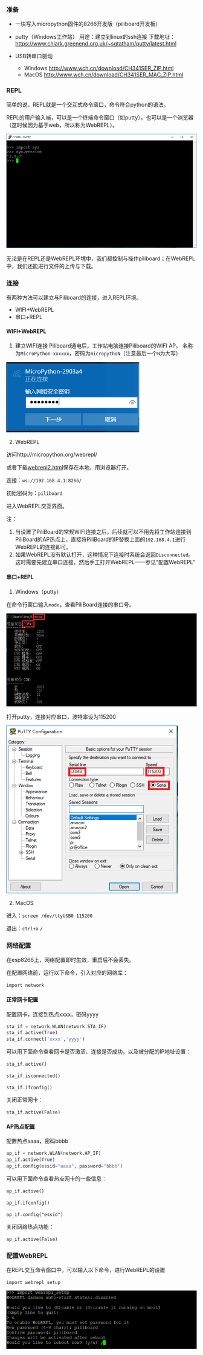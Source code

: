 ### 准备
- 一块写入micropython固件的8266开发版（piliboard开发板）
- putty（Windows工作站）
    用途：建立到linux的ssh连接
    下载地址：https://www.chiark.greenend.org.uk/~sgtatham/putty/latest.html

- USB转串口驱动
  - Windows
http://www.wch.cn/download/CH341SER_ZIP.html
  - MacOS
http://www.wch.cn/download/CH341SER_MAC_ZIP.html

### REPL
简单的说，REPL就是一个交互式命令窗口，命令符合python的语法。

REPL的用户输入端，可以是一个终端命令窗口（如putty），也可以是一个浏览器（这时候因为基于web，所以称为WebREPL）。

![REPL](images/REPL.PNG)

无论是在REPL还是WebREPL环境中，我们都控制与操作piliboard；在WebREPL中，我们还能进行文件的上传与下载。

### 连接

有两种方法可以建立与Piliboard的连接，进入REPL环境。
- WIFI+WebREPL
- 串口+REPL

#### WIFI+WebREPL
1. 建立WIFI连接
    Piliboard通电后，工作站电脑连接Piliboard的WIFI AP。
    名称为`MicroPython-xxxxxx`，密码为`micropythoN`（注意最后一个`N`为大写）

![网络AP连接](images/wifi_ap.PNG)

2. WebREPL

访问http://micropython.org/webrepl/

或者下载[webrepl2.html](webrepl2.html)保存在本地，用浏览器打开。

连接：`ws://192.168.4.1:8266/`

初始密码为：`piliboard`

进入WebREPL交互界面。

注：
1. 当设置了PiliBoard的常规WIFI连接之后，后续就可以不用先将工作站连接到PiliBoard的AP热点上，直接将PiliBoard的IP替换上面的`192.168.4.1`进行WebREPL的连接即可。
2. 如果WebREPL没有默认打开，这种情况下连接时系统会返回`Disconnected`。这时需要先建立串口连接，然后手工打开WebREPL——参见"配置WebREPL"

#### 串口+REPL
1. Windows（putty）

在命令行窗口输入`mode`，查看PiliBoard连接的串口号。

![mode命令](images/mode.PNG)

打开putty，连接对应串口，波特率设为115200

![putty](images/putty.PNG)

2. MacOS

进入：`screen /dev/ttyUSB0 115200`

退出：`ctrl+a` `/`

### 网络配置

在esp8266上，网络配置即时生效，重启后不会丢失。

在配置网络前，运行以下命令，引入对应的网络库：

`import network`

#### 正常网卡配置
配置网卡，连接到热点xxxx，密码yyyy

```python
sta_if = network.WLAN(network.STA_IF)
sta_if.active(True)
sta_if.connect('xxxx','yyyy')
```

可以用下面命令查看网卡是否激活、连接是否成功，以及被分配的IP地址设置：

`sta_if.active()`

`sta_if.isconnected()`

`sta_if.ifconfig()`

关闭正常网卡：

`sta_if.active(False)`

#### AP热点配置
配置热点aaaa，密码bbbb

```python
ap_if = network.WLAN(network.AP_IF)
ap_if.active(True)
ap_if.config(essid="aaaa", password="bbbb")
```

可以用下面命令查看热点网卡的一些信息：

`ap_if.active()`

`ap_if.ifconfig()`

`ap_if.config("essid")`

关闭网络热点功能：

`ap_if.active(False)`

### 配置WebREPL
在REPL交互命令窗口中，可以输入以下命令，进行WebREPL的设置

`import webrepl_setup`

![webrepl_setup](images/webrepl_setup.PNG)
